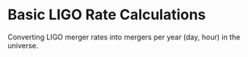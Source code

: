 # Basic LIGO Rate Calculations

Converting LIGO merger rates into mergers per year (day, hour) in the universe.